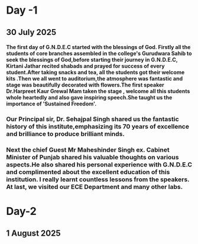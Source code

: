 # Day -1
## 30 July 2025
#### The first day of G.N.D.E.C started with the blessings of God. Firstly all the students of core branches assembled in the college's Gurudwara Sahib to seek the blessings of God,before starting their journey in G.N.D.E.C, Kirtani Jathar recited shabads and prayed for success of every student.After taking snacks and tea, all the students got their welcome kits .Then we all went to auditorium,the atmosphere was fantastic and stage was beautifully decorated with flowers.The first speaker Dr.Harpreet Kaur Grewal Mam taken the stage , welcome all this students  whole heartedly and also gave inspiring speech.She taught us the importance of 'Sustained Freedom'.
### Our Principal sir, Dr. Sehajpal Singh shared us the fantastic history of this institute,emphasizing its 70 years of excellence and brilliance to produce brilliant minds.
### Next the chief Guest Mr Maheshinder Singh ex. Cabinet Minister of Punjab shared his valuable thoughts on various aspects.He  also shared his personal experience with G.N.D.E.C and complimented about the excellent education of this institution. I really learnt countless lessons from the speakers. At last, we visited our ECE Department and many other labs.
# Day-2
## 1 August 2025
###
